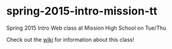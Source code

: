 # spring-2015-intro-mission-tt

Spring 2015 Intro Web class at Mission High School on Tue/Thu

Check out the [wiki](https://github.com/MissionBit/spring-2015-intro-mission-tt/wiki)
for information about this class!
